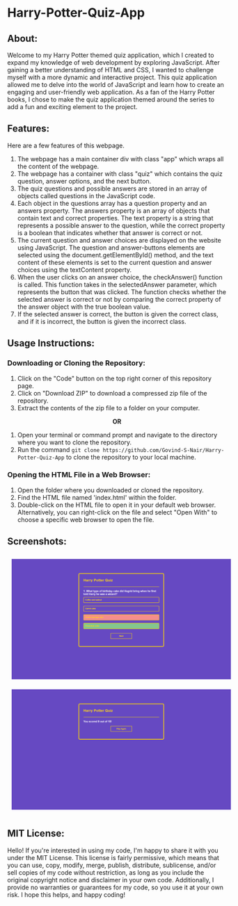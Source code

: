 # Harry-Potter-Quiz-App

## About:
Welcome to my Harry Potter themed quiz application, which I created to expand my knowledge of web development by exploring JavaScript. After gaining a better understanding of HTML and CSS, I wanted to challenge myself with a more dynamic and interactive project. This quiz application allowed me to delve into the world of JavaScript and learn how to create an engaging and user-friendly web application. As a fan of the Harry Potter books, I chose to make the quiz application themed around the series to add a fun and exciting element to the project.

## Features:
Here are a few features of this webpage.
1. The webpage has a main container div with class "app" which wraps all the content of the webpage.
2. The webpage has a container with class "quiz" which contains the quiz question, answer options, and the next button.
3. The quiz questions and possible answers are stored in an array of objects called questions in the JavaScript code.
4. Each object in the questions array has a question property and an answers property. The answers property is an array of objects that contain text and correct properties. The text property is a string that represents a possible answer to the question, while the correct property is a boolean that indicates whether that answer is correct or not.
5. The current question and answer choices are displayed on the website using JavaScript. The question and answer-buttons elements are selected using the document.getElementById() method, and the text content of these elements is set to the current question and answer choices using the textContent property.
6. When the user clicks on an answer choice, the checkAnswer() function is called. This function takes in the selectedAnswer parameter, which represents the button that was clicked. The function checks whether the selected answer is correct or not by comparing the correct property of the answer object with the true boolean value.
7. If the selected answer is correct, the button is given the correct class, and if it is incorrect, the button is given the incorrect class.

## Usage Instructions:

### Downloading or Cloning the Repository:
1. Click on the "Code" button on the top right corner of this repository page.
2. Click on "Download ZIP" to download a compressed zip file of the repository.
3. Extract the contents of the zip file to a folder on your computer.

<p align="center"><b> OR </b></p>

1. Open your terminal or command prompt and navigate to the directory where you want to clone the repository.
2. Run the command `git clone https://github.com/Govind-S-Nair/Harry-Potter-Quiz-App` to clone the repository to your local machine.

### Opening the HTML File in a Web Browser:
1. Open the folder where you downloaded or cloned the repository.
2. Find the HTML file named 'index.html' within the folder.
3. Double-click on the HTML file to open it in your default web browser. Alternatively, you can right-click on the file and select "Open With" to choose a specific web browser to open the file.

## Screenshots:
<img style="margin: 10px" src="https://github.com/Govind-S-Nair/Harry-Potter-Quiz-App/blob/main/images/Quiz%20App%20-%20Questions.png" alt="Screenshot"/>
<img style="margin: 10px" src="https://github.com/Govind-S-Nair/Harry-Potter-Quiz-App/blob/main/images/Quiz%20App%20-%20Final%20Score.png" alt="Screenshot"/>

## MIT License: 
Hello! If you're interested in using my code, I'm happy to share it with you under the MIT License. This license is fairly permissive, which means that you can use, copy, modify, merge, publish, distribute, sublicense, and/or sell copies of my code without restriction, as long as you include the original copyright notice and disclaimer in your own code. Additionally, I provide no warranties or guarantees for my code, so you use it at your own risk. I hope this helps, and happy coding!
